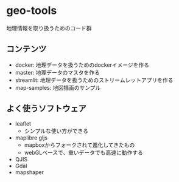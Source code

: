 # geo-tools

地理情報を取り扱うためのコード群

## コンテンツ

- docker: 地理データを扱うためのdockerイメージを作る
- master: 地理データのマスタを作る
- streamlit: 地理データを扱うためのストリームレットアプリを作る
- map-samples: 地図描画のサンプル

## よく使うソフトウェア

- leaflet
  - シンプルな使い方ができる
- maplibre gljs
  - mapboxからフォークされて進化してきたもの
  - webGLベースで、重いデータでも高速に動作する
- QJIS
- Gdal
- mapshaper
